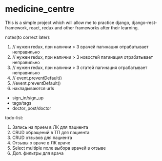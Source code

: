 # medicine_centre
This is a simple project which will allow me to practice django, django-rest-framework, react, redux and other frameworks after their learning.

notes(to correct later):
1) // нужен redux, при наличии > 3 врачей пагинация отрабатывает неправильно
2) // нужен redux, при наличии > 3 новостей пагинация отрабатывает неправильно
3) // нужен redux, при наличии > 3 статей пагинация отрабатывает неправильно 
4) // event.preventDefault()
5) //event.preventDefault()
6) накладываются urls 
- sign_in/sign_up
- tags/tags
- doctor_post/doctor

todo-list:
1) Запись на прием в ЛК для пациента
2) CRUD обращений в ТП для пациента
3) CRUD отзывов для пациента
4) Отзывы о враче в ЛК враче
5) Select multiple поле выбора врачей в отзыве
6) Доп. фильтры для врача
